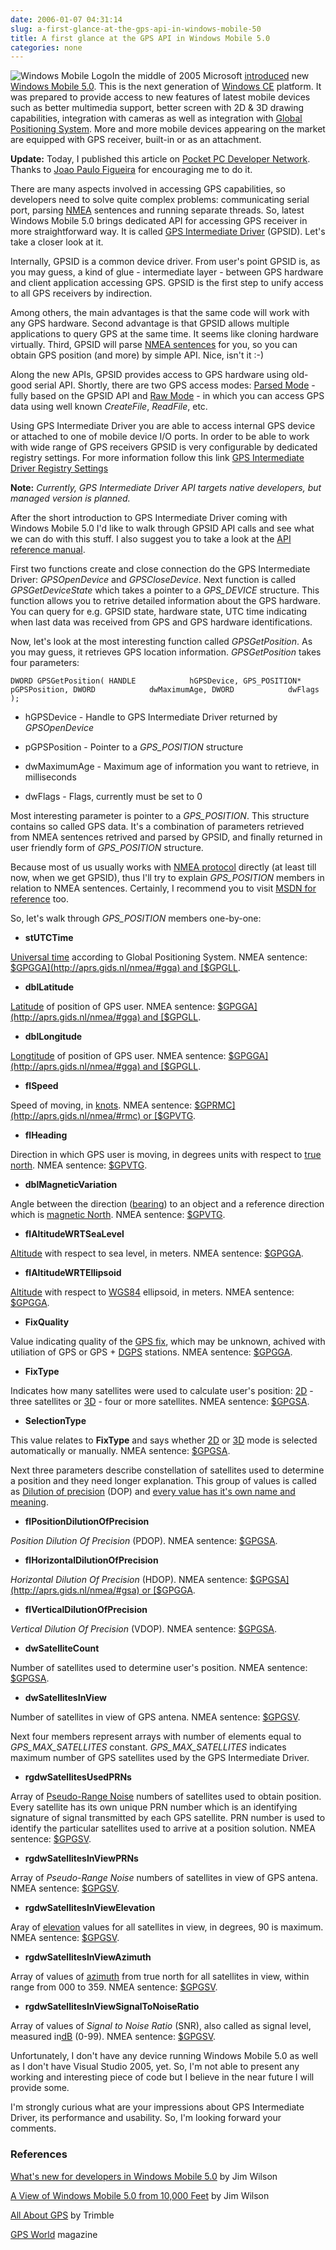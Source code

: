 ```yaml
---
date: 2006-01-07 04:31:14
slug: a-first-glance-at-the-gps-api-in-windows-mobile-50
title: A first glance at the GPS API in Windows Mobile 5.0
categories: none
---
```


![Windows Mobile Logo](/images/logos/windows-mobile-logo.jpg)In the middle of 2005 Microsoft [introduced](http://www.windowsfordevices.com/news/NS2937141620.html) new [Windows Mobile 5.0](http://www.microsoft.com/windowsmobile/default.mspx).
This is the next generation of [Windows CE](http://msdn.microsoft.com/embedded/windowsce/default.aspx) platform. It was prepared to provide access to new features of latest mobile devices such as better multimedia support, better screen with 2D & 3D drawing capabilities, integration with cameras as well as integration with [Global Positioning System](http://tycho.usno.navy.mil/gps.html). More and more mobile devices appearing on the market are equipped with GPS receiver, built-in or as an attachment.






**Update:** Today, I published this article on [Pocket PC Developer Network](http://www.pocketpcdn.com/articles/articles.php?&atb.set(c_id)=45&atb.set(a_id)=6509&atb.perform(details)=&). Thanks to [Joao Paulo Figueira](http://www.primeworks.pt) for encouraging me to do it.







There are many aspects involved in accessing GPS capabilities, so developers need to solve quite complex problems: communicating serial port, parsing [NMEA](http://www.nmea.org) sentences and running separate threads. So, latest Windows Mobile 5.0 brings dedicated API for accessing GPS receiver in more straightforward way. It is called [GPS Intermediate Driver](http://msdn.microsoft.com/library/default.asp?url=/library/en-us/mobilesdk5/html/mob5grfGPSIntermediateDriverReference.asp) (GPSID). Let's take a closer look at it.







Internally, GPSID is a common device driver. From user's point GPSID is, as you may guess, a kind of glue - intermediate layer - between GPS hardware and client application accessing GPS. GPSID is the first step to unify access to all GPS receivers by indirection.







Among others, the main advantages is that the same code will work with any GPS hardware. Second advantage is that GPSID allows multiple applications to query GPS at the same time. It seems like cloning hardware virtually. Third, GPSID will parse [NMEA sentences](http://aprs.gids.nl/nmea/) for you, so you can obtain GPS position (and more) by simple API. Nice, isn't it :-)







Along the new APIs, GPSID provides access to GPS hardware using old-good serial API. Shortly, there are two GPS access modes: [Parsed Mode](http://msdn.microsoft.com/library/en-us/mobilesdk5/html/wce51conAccessingParsedGPSData.asp) - fully based on the GPSID API and [Raw Mode](http://msdn.microsoft.com/library/en-us/mobilesdk5/html/wce51conAccessingRawGPSData.asp) - in which you can access GPS data using well known _CreateFile_, _ReadFile_, etc.







Using GPS Intermediate Driver you are able to access internal GPS device or attached to one of mobile device I/O ports. In order to be able to work with wide range of GPS receivers GPSID is very configurable by dedicated registry settings. For more information follow this link [GPS Intermediate Driver Registry Settings](http://msdn.microsoft.com/library/en-us/mobilesdk5/html/wce51oriGPSIntermediateDriverRegistrySettings.asp)







**Note:** _Currently, GPS Intermediate Driver API targets native developers, but managed version is planned._







After the short introduction to GPS Intermediate Driver coming with Windows Mobile 5.0 I'd like to walk through GPSID API calls and see what we can do with this stuff. I also suggest you to take a look at the [API reference manual](http://msdn.microsoft.com/library/default.asp?url=/library/en-us/mobilesdk5/html/mob5grfGPSIntermediateDriverReference.asp).







First two functions create and close connection do the GPS Intermediate Driver: _GPSOpenDevice_ and _GPSCloseDevice_.
Next function is called _GPSGetDeviceState_ which takes a pointer to a _GPS_DEVICE_ structure. This function allows you to retrive detailed information about the GPS hardware. You can query for e.g. GPSID state, hardware state, UTC time indicating when last data was received from GPS and GPS hardware identifications.







Now, let's look at the most interesting function called _GPSGetPosition_. As you may guess, it retrieves GPS location information. _GPSGetPosition_ takes four parameters:




`
DWORD GPSGetPosition(
  HANDLE            hGPSDevice,
  GPS_POSITION* pGPSPosition,
  DWORD            dwMaximumAge,
  DWORD            dwFlags
);
`



	
  * hGPSDevice - Handle to GPS Intermediate Driver returned by _GPSOpenDevice_

	
  * pGPSPosition - Pointer to a _GPS_POSITION_ structure

	
  * dwMaximumAge - Maximum age of information you want to retrieve, in milliseconds

	
  * dwFlags - Flags, currently must be set to 0






Most interesting parameter is pointer to a _GPS_POSITION_. This structure contains so called GPS data. It's a combination of parameters retrieved from NMEA sentences retrived and parsed by GPSID, and finally returned in user friendly form of _GPS_POSITION_ structure.






Because most of us usually works with [NMEA protocol](http://en.wikipedia.org/wiki/NMEA) directly (at least till now, when we get GPSID), thus I'll try to explain _GPS_POSITION_ members in relation to NMEA sentences. Certainly, I recommend you to visit [MSDN for reference](http://msdn.microsoft.com/library/default.asp?url=/library/en-us/mobilesdk5/html/mob5grfGPSIntermediateDriverReference.asp) too.







So, let's walk through _GPS_POSITION_ members one-by-one:



	
  * **stUTCTime**  

[Universal time](http://en.wikipedia.org/wiki/Utc) according to Global Positioning System. NMEA sentence: [$GPGGA](http://aprs.gids.nl/nmea/#gga) and [$GPGLL](http://aprs.gids.nl/nmea/#gll).


	
  * **dblLatitude**  

   [Latitude](http://en.wikipedia.org/wiki/Latitude) of position of GPS user. NMEA sentence: [$GPGGA](http://aprs.gids.nl/nmea/#gga) and [$GPGLL](http://aprs.gids.nl/nmea/#gll).


	
  * **dblLongitude**  

   [Longtitude](http://en.wikipedia.org/wiki/Longitude) of position of GPS user. NMEA sentence: [$GPGGA](http://aprs.gids.nl/nmea/#gga) and [$GPGLL](http://aprs.gids.nl/nmea/#gll).


	
  * **flSpeed**  

   Speed of moving, in [knots](http://en.wikipedia.org/wiki/Nautical_mile). NMEA sentence: [$GPRMC](http://aprs.gids.nl/nmea/#rmc) or [$GPVTG](http://aprs.gids.nl/nmea/#vtg).


	
  * **flHeading**  

   Direction in which GPS user is moving, in degrees units with respect to [true north](http://en.wikipedia.org/wiki/True_north). NMEA sentence: [$GPVTG](http://aprs.gids.nl/nmea/#vtg).


	
  * **dblMagneticVariation**  

   Angle between the direction ([bearing](http://en.wikipedia.org/wiki/Bearing_%28navigation%29)) to an object and a reference direction which is [magnetic North](http://en.wikipedia.org/wiki/Magnetic_north). NMEA sentence: [$GPVTG](http://aprs.gids.nl/nmea/#vtg).


	
  * **flAltitudeWRTSeaLevel**  

   [Altitude](http://en.wikipedia.org/wiki/Altitude) with respect to sea level, in meters. NMEA sentence: [$GPGGA](http://aprs.gids.nl/nmea/#gga).


	
  * **flAltitudeWRTEllipsoid**  

   [Altitude](http://en.wikipedia.org/wiki/Altitude) with respect to [WGS84](http://en.wikipedia.org/wiki/WGS) ellipsoid, in meters. NMEA sentence: [$GPGGA](http://aprs.gids.nl/nmea/#gga).


	
  * **FixQuality**  

   Value indicating quality of the [GPS fix](http://www.garmin.com/aboutGPS/glossary.html), which may be unknown, achived with utiliation of GPS or GPS + [DGPS](http://en.wikipedia.org/wiki/DGPS) stations. NMEA sentence: [$GPGGA](http://aprs.gids.nl/nmea/#gga).


	
  * **FixType**  

   Indicates how many satellites were used to calculate user's position: [2D](http://www.garmin.com/aboutGPS/glossary.html) - three satellites or [3D](http://www.garmin.com/aboutGPS/glossary.html) - four or more satellites. NMEA sentence: [$GPGSA](http://aprs.gids.nl/nmea/#gsa).


	
  * **SelectionType**  

   This value relates to **FixType** and says whether [2D](http://www.garmin.com/aboutGPS/glossary.html) or [3D](http://www.garmin.com/aboutGPS/glossary.html) mode is selected automatically or manually. NMEA sentence: [$GPGSA](http://aprs.gids.nl/nmea/#gsa).



Next three parameters describe constellation of satellites used to determine a position and they need longer explanation. This group of values is called as [Dilution of precision](http://en.wikipedia.org/wiki/Dilution_of_precision_%28GPS%29) (DOP) and [every value has it's own name and meaning](https://www.navigator.navy.mil/navigator/dops.htm).




	
  * **flPositionDilutionOfPrecision**  

_Position Dilution Of Precision_ (PDOP). NMEA sentence: [$GPGSA](http://aprs.gids.nl/nmea/#gsa).


	
  * **flHorizontalDilutionOfPrecision**  

_Horizontal Dilution Of Precision_ (HDOP). NMEA sentence: [$GPGSA](http://aprs.gids.nl/nmea/#gsa) or [$GPGGA](http://aprs.gids.nl/nmea/#gga).


	
  * **flVerticalDilutionOfPrecision**  

_Vertical Dilution Of Precision_ (VDOP). NMEA sentence: [$GPGSA](http://aprs.gids.nl/nmea/#gsa).


	
  * **dwSatelliteCount**  

Number of satellites used to determine user's position. NMEA sentence: [$GPGSA](http://aprs.gids.nl/nmea/#gsa).


	
  * **dwSatellitesInView**  

   Number of satellites in view of GPS antena. NMEA sentence: [$GPGSV](http://aprs.gids.nl/nmea/#gsa).



Next four members represent arrays with number of elements equal to _GPS_MAX_SATELLITES_ constant.
_GPS_MAX_SATELLITES_ indicates maximum number of GPS satellites used by the GPS Intermediate Driver.




	
  * **rgdwSatellitesUsedPRNs**  

   Array of [Pseudo-Range Noise](http://www.directionsmag.com/article.php?article_id=228) numbers of satellites used to obtain position. Every satellite has its own unique PRN number which is an identifying signature of signal transmitted by each GPS satellite. PRN number is used to identify the particular satellites used to arrive at a position solution. NMEA sentence: [$GPGSV](http://aprs.gids.nl/nmea/#gsa).


	
  * **rgdwSatellitesInViewPRNs**  

   Array of _Pseudo-Range Noise_ numbers of satellites in view of GPS antena. NMEA sentence: [$GPGSV](http://aprs.gids.nl/nmea/#gsa).


	
  * **rgdwSatellitesInViewElevation**  

   Aray of [elevation](http://en.wikipedia.org/wiki/Elevation) values for all satellites in view,  in degrees, 90 is maximum. NMEA sentence: [$GPGSV](http://aprs.gids.nl/nmea/#gsa).


	
  * **rgdwSatellitesInViewAzimuth**  

   Array of values of [azimuth](http://en.wikipedia.org/wiki/Azimuth) from true north for all satellites in view, within range from 000 to 359. NMEA sentence: [$GPGSV](http://aprs.gids.nl/nmea/#gsa).


	
  * **rgdwSatellitesInViewSignalToNoiseRatio**  

   Array of values of _Signal to Noise Ratio_ (SNR), also called as signal level, measured in[dB](http://en.wikipedia.org/wiki/Decibel) (0-99). NMEA sentence: [$GPGSV](http://aprs.gids.nl/nmea/#gsa).










Unfortunately, I don't have any device running Windows Mobile 5.0 as well as I don't have Visual Studio 2005, yet.
So, I'm not able to present any working and interesting piece of code but I believe in the near future I will provide some.







I'm strongly curious what are your impressions about GPS Intermediate Driver, its performance and usability.
So, I'm looking forward your comments.






### References





[What's new for developers in Windows Mobile 5.0](http://www.windowsfordevices.com/articles/AT6478846371.html) by Jim Wilson  

[A View of Windows Mobile 5.0 from 10,000 Feet](http://msdn.microsoft.com/library/default.asp?url=/library/en-us/dntake/html/yctiwy_wm5.asp) by Jim Wilson  

[All About GPS](http://www.trimble.com/gps/index.html) by Trimble  

[GPS World](http://www.gpsworld.com) magazine  


